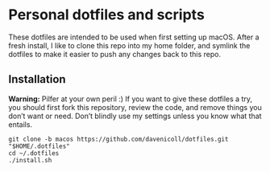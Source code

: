 # Personal dotfiles and scripts

These dotfiles are intended to be used when first setting up macOS. After a fresh install, I like to clone this repo into my home folder, and symlink the dotfiles to make it easier to push any changes back to this repo.

## Installation

**Warning:** Pilfer at your own peril :) If you want to give these dotfiles a try, you should first fork this repository, review the code, and remove things you don’t want or need. Don’t blindly use my settings unless you know what that entails. 

``` shell
git clone -b macos https://github.com/davenicoll/dotfiles.git "$HOME/.dotfiles"
cd ~/.dotfiles
./install.sh
```
